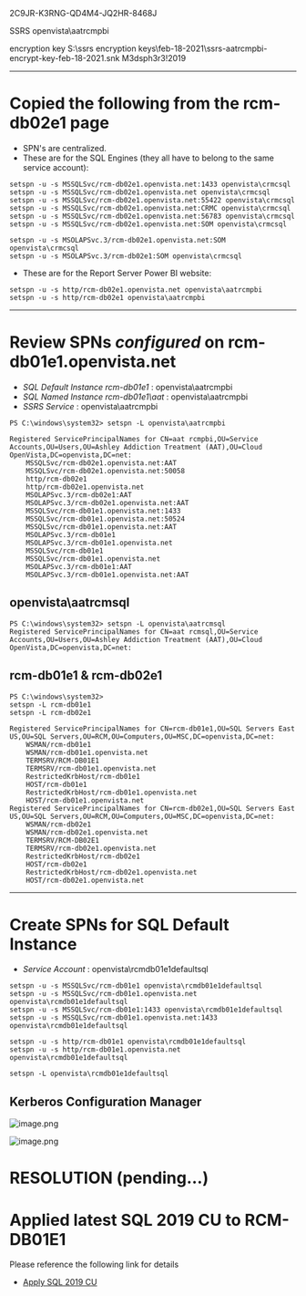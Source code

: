 2C9JR-K3RNG-QD4M4-JQ2HR-8468J

SSRS
openvista\aatrcmpbi

encryption key
S:\ssrs encryption keys\feb-18-2021\ssrs-aatrcmpbi-encrypt-key-feb-18-2021.snk
M3dsph3r3!2019

---
# Copied the following from the rcm-db02e1 page

- SPN's are centralized.
- These are for the SQL Engines (they all have to belong to the same service account):
```
setspn -u -s MSSQLSvc/rcm-db02e1.openvista.net:1433 openvista\crmcsql
setspn -u -s MSSQLSvc/rcm-db02e1.openvista.net openvista\crmcsql
setspn -u -s MSSQLSvc/rcm-db02e1.openvista.net:55422 openvista\crmcsql
setspn -u -s MSSQLSvc/rcm-db02e1.openvista.net:CRMC openvista\crmcsql
setspn -u -s MSSQLSvc/rcm-db02e1.openvista.net:56783 openvista\crmcsql
setspn -u -s MSSQLSvc/rcm-db02e1.openvista.net:SOM openvista\crmcsql

setspn -u -s MSOLAPSvc.3/rcm-db02e1.openvista.net:SOM openvista\crmcsql
setspn -u -s MSOLAPSvc.3/rcm-db02e1:SOM openvista\crmcsql
```
- These are for the Report Server Power BI website:
```
setspn -u -s http/rcm-db02e1.openvista.net openvista\aatrcmpbi
setspn -u -s http/rcm-db02e1 openvista\aatrcmpbi
```
---
# Review SPNs _configured_ on rcm-db01e1.openvista.net

- _SQL Default Instance rcm-db01e1_ : openvista\aatrcmpbi
- _SQL Named Instance rcm-db01e1\aat_ : openvista\aatrcmpbi
- _SSRS Service_ : openvista\aatrcmpbi

```
PS C:\windows\system32> setspn -L openvista\aatrcmpbi

Registered ServicePrincipalNames for CN=aat rcmpbi,OU=Service Accounts,OU=Users,OU=Ashley Addiction Treatment (AAT),OU=Cloud OpenVista,DC=openvista,DC=net:
	MSSQLSvc/rcm-db02e1.openvista.net:AAT
	MSSQLSvc/rcm-db02e1.openvista.net:50058
	http/rcm-db02e1
	http/rcm-db02e1.openvista.net
	MSOLAPSvc.3/rcm-db02e1:AAT
	MSOLAPSvc.3/rcm-db02e1.openvista.net:AAT
	MSSQLSvc/rcm-db01e1.openvista.net:1433
	MSSQLSvc/rcm-db01e1.openvista.net:50524
	MSSQLSvc/rcm-db01e1.openvista.net:AAT
	MSOLAPSvc.3/rcm-db01e1
	MSOLAPSvc.3/rcm-db01e1.openvista.net
	MSSQLSvc/rcm-db01e1
	MSSQLSvc/rcm-db01e1.openvista.net
	MSOLAPSvc.3/rcm-db01e1:AAT
	MSOLAPSvc.3/rcm-db01e1.openvista.net:AAT
```

## openvista\aatrcmsql

```
PS C:\windows\system32> setspn -L openvista\aatrcmsql
Registered ServicePrincipalNames for CN=aat rcmsql,OU=Service Accounts,OU=Users,OU=Ashley Addiction Treatment (AAT),OU=Cloud OpenVista,DC=openvista,DC=net:
```

## rcm-db01e1 & rcm-db02e1

```
PS C:\windows\system32> 
setspn -L rcm-db01e1
setspn -L rcm-db02e1

Registered ServicePrincipalNames for CN=rcm-db01e1,OU=SQL Servers East US,OU=SQL Servers,OU=RCM,OU=Computers,OU=MSC,DC=openvista,DC=net:
	WSMAN/rcm-db01e1
	WSMAN/rcm-db01e1.openvista.net
	TERMSRV/RCM-DB01E1
	TERMSRV/rcm-db01e1.openvista.net
	RestrictedKrbHost/rcm-db01e1
	HOST/rcm-db01e1
	RestrictedKrbHost/rcm-db01e1.openvista.net
	HOST/rcm-db01e1.openvista.net
Registered ServicePrincipalNames for CN=rcm-db02e1,OU=SQL Servers East US,OU=SQL Servers,OU=RCM,OU=Computers,OU=MSC,DC=openvista,DC=net:
	WSMAN/rcm-db02e1
	WSMAN/rcm-db02e1.openvista.net
	TERMSRV/RCM-DB02E1
	TERMSRV/rcm-db02e1.openvista.net
	RestrictedKrbHost/rcm-db02e1
	HOST/rcm-db02e1
	RestrictedKrbHost/rcm-db02e1.openvista.net
	HOST/rcm-db02e1.openvista.net
```

---
# Create SPNs for SQL Default Instance

- _Service Account_ : openvista\rcmdb01e1defaultsql

```
setspn -u -s MSSQLSvc/rcm-db01e1 openvista\rcmdb01e1defaultsql
setspn -u -s MSSQLSvc/rcm-db01e1.openvista.net openvista\rcmdb01e1defaultsql
setspn -u -s MSSQLSvc/rcm-db01e1:1433 openvista\rcmdb01e1defaultsql
setspn -u -s MSSQLSvc/rcm-db01e1.openvista.net:1433 openvista\rcmdb01e1defaultsql

setspn -u -s http/rcm-db01e1 openvista\rcmdb01e1defaultsql
setspn -u -s http/rcm-db01e1.openvista.net openvista\rcmdb01e1defaultsql

setspn -L openvista\rcmdb01e1defaultsql
```

## Kerberos Configuration Manager

![image.png](https://dev.azure.com/limlab/bb0e22cd-eff0-4e63-82dc-2e54a075d32a/_apis/wiki/wikis/d8c97a3d-4543-4bca-8575-e841adf3416e/pages/224/comments/attachments/64e84e9d-2ae4-4bbe-b2a6-16e64c73ff32)

![image.png](https://dev.azure.com/limlab/bb0e22cd-eff0-4e63-82dc-2e54a075d32a/_apis/wiki/wikis/d8c97a3d-4543-4bca-8575-e841adf3416e/pages/224/comments/attachments/21b91e39-d370-4355-8e18-b8a9071dcbc1) 


# RESOLUTION (pending...)

# Applied latest SQL 2019 CU to RCM-DB01E1

Please reference the following link for details

- [Apply SQL 2019 CU](/Knowledge-Base/Database-Services/multi%2Dinstance-sql-servers/rcm%2Ddb01e1/Apply-SQL-2019-CU)


